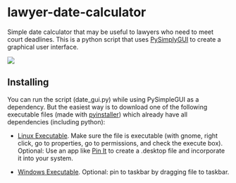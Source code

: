 # lawyer-date-calculator
Simple date calculator that may be useful to lawyers who need to meet court deadlines. This is a python script that uses [PySimplyGUI](https://github.com/PySimpleGUI) to create a graphical user interface.

![](https://github.com/jessemcg/lawyer-date-calculator/blob/main/photos/date_gui.png")

## Installing

You can run the script (date_gui.py) while using PySimpleGUI as a dependency. But the easiest way is to download one of the following executable files (made with [pyinstaller](https://github.com/pyinstaller/pyinstaller)) which already have all dependencies (including python):

* [Linux Executable](https://github.com/jessemcg/lawyer-date-calculator/blob/main/date_gui_linux). Make sure the file is executable (with gnome, right click, go to properties, go to permissions, and check the execute box). Optional: Use an app like [Pin It](https://flathub.org/apps/details/com.github.ryonakano.pinit) to create a .desktop file and incorporate it into your system.

* [Windows Executable](https://github.com/jessemcg/lawyer-date-calculator/blob/main/date_gui_windows.exe). Optional: pin to taskbar by dragging file to taskbar.
